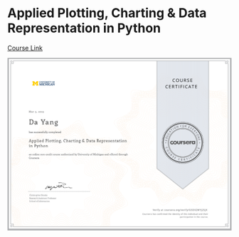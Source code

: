 # Applied Plotting, Charting & Data Representation in Python

[Course Link](https://www.coursera.org/specializations/data-science-python#courses)

![Certification](https://github.com/Alexxxalot/Coursera/blob/main/Applied%20Plotting,%20Charting%20&%20Data%20Representation%20in%20Python/Certification/Certification.png?raw=true)
